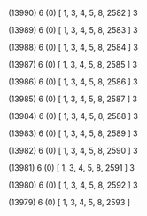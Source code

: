 (13990) 6 (0) [ 1, 3, 4, 5, 8, 2582 ] 3 


(13989) 6 (0) [ 1, 3, 4, 5, 8, 2583 ] 3 


(13988) 6 (0) [ 1, 3, 4, 5, 8, 2584 ] 3 


(13987) 6 (0) [ 1, 3, 4, 5, 8, 2585 ] 3 


(13986) 6 (0) [ 1, 3, 4, 5, 8, 2586 ] 3 


(13985) 6 (0) [ 1, 3, 4, 5, 8, 2587 ] 3 


(13984) 6 (0) [ 1, 3, 4, 5, 8, 2588 ] 3 


(13983) 6 (0) [ 1, 3, 4, 5, 8, 2589 ] 3 


(13982) 6 (0) [ 1, 3, 4, 5, 8, 2590 ] 3 


(13981) 6 (0) [ 1, 3, 4, 5, 8, 2591 ] 3 


(13980) 6 (0) [ 1, 3, 4, 5, 8, 2592 ] 3 


(13979) 6 (0) [ 1, 3, 4, 5, 8, 2593 ]  

